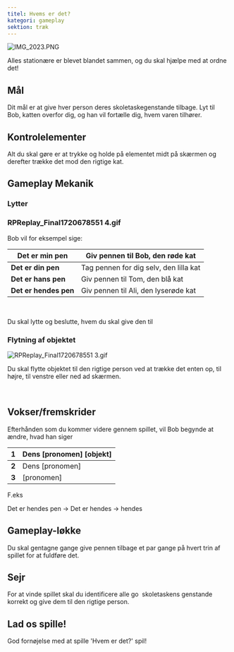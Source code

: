```yaml
---
titel: Hvems er det?
kategori: gameplay
sektion: træk
---
```

![IMG_2023.PNG](https://help.Studycat.com/hc/article_attachments/34966103260825)


Alles stationære er blevet blandet sammen, og du skal hjælpe med at ordne det!


## Mål


Dit mål er at give hver person deres skoletaskegenstande tilbage. Lyt til Bob, katten overfor dig, og han vil fortælle dig, hvem varen tilhører.


## Kontrolelementer


Alt du skal gøre er at trykke og holde på elementet midt på skærmen og derefter trække det mod den rigtige kat.


## Gameplay Mekanik


### Lytter


### RPReplay_Final1720678551 4.gif


Bob vil for eksempel sige:




| **Det er min pen** | Giv pennen til Bob, den røde kat |
| --- | --- |
| **Det er din pen** | Tag pennen for dig selv, den lilla kat |
| **Det er hans pen** | Giv pennen til Tom, den blå kat |
| **Det er hendes pen** | Giv pennen til Ali, den lyserøde kat |


 


Du skal lytte og beslutte, hvem du skal give den til


### Flytning af objektet


![RPReplay_Final1720678551 3.gif](https://help.Studycat.com/hc/article_attachments/34966668424601)


Du skal flytte objektet til den rigtige person ved at trække det enten op, til højre, til venstre eller ned ad skærmen.


 


## Vokser/fremskrider


Efterhånden som du kommer videre gennem spillet, vil Bob begynde at ændre, hvad han siger 




| **1** | Dens \[pronomen] \[objekt] |
| --- | --- |
| **2** | Dens \[pronomen] |
| **3** | \[pronomen] |


F.eks


Det er hendes pen \-\> Det er hendes \-\> hendes


## Gameplay-løkke


Du skal gentagne gange give pennen tilbage et par gange på hvert trin af spillet for at fuldføre det.


## Sejr


For at vinde spillet skal du identificere alle go  skoletaskens genstande korrekt og give dem til den rigtige person.


## Lad os spille!


God fornøjelse med at spille 'Hvem er det?' spil!
